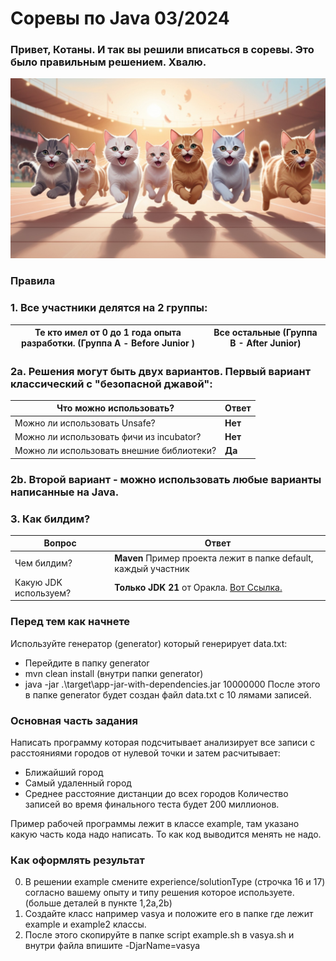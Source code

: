 # Соревы по Java 03/2024

### Привет, Котаны. И так вы решили вписаться в соревы. Это было правильным решением. Хвалю.

![alt text](img.png)

### Правила

### 1. Все участники делятся на 2 группы:

| Те кто имел от 0 до 1 года опыта разработки. (Группа А - Before Junior ) | Все остальные (Группа B - After Junior) |
|--------------------------------------------------------------------------|-----------------------------------------|

### 2a. Решения могут быть двух вариантов. Первый вариант классический с "безопасной джавой": 

| Что можно использовать?                   | Ответ                                                                                           |
|-------------------------------------------|-------------------------------------------------------------------------------------------------|
| Можно ли использовать Unsafe?             | **Нет**                                                                                         |
| Можно ли использовать фичи из incubator?  | **Нет**                                                                                         |
| Можно ли использовать внешние библиотеки? | **Да**                                                                                          |

### 2b. Второй вариант - можно использовать любые варианты написанные на Java. 

### 3. Как билдим?
| Вопрос                                                    | Ответ                                                                                           |
|-----------------------------------------------------------|-------------------------------------------------------------------------------------------------|
| Чем билдим?                                               | **Maven** Пример проекта лежит в папке default, каждый участник                                 |
| Какую JDK используем?                                     | **Только JDK 21** от Оракла. [Вот Ссылка.](https://www.oracle.com/java/technologies/downloads/) |

### Перед тем как начнете 
Используйте генератор (generator) который генерирует data.txt: 
- Перейдите в папку generator
- mvn clean install (внутри папки generator)
- java -jar .\target\app-jar-with-dependencies.jar 10000000
После этого в папке generator будет создан файл data.txt c 10 лямами записей.

###  Основная часть задания 
Написать программу которая подсчитывает анализирует все записи с расстояниями городов от нулевой точки
и затем расчитывает:
 - Ближайший город
 - Самый удаленный город
 - Среднее расстояние дистанции до всех городов
Количество записей во время финального теста будет 200 миллионов.

Пример рабочей программы лежит в классе example, там указано какую часть кода надо написать.
То как код выводится менять не надо.

### Как оформлять результат
0. В решении example смените experience/solutionType (строчка 16 и 17) согласно вашему опыту и типу решения которое используете. (больше деталей в пункте 1,2а,2b)
1. Создайте класс например vasya и положите его в папке где лежит example и example2 классы.
2. После этого скопируйте в папке script example.sh  в vasya.sh и внутри файла впишите -DjarName=vasya

